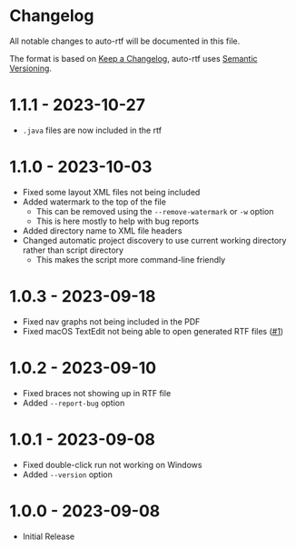 # Changelog <!-- omit in toc -->
All notable changes to auto-rtf will be documented in this file.

The format is based on [Keep a Changelog](https://keepachangelog.com/en/1.0.0/),
auto-rtf uses [Semantic Versioning](https://semver.org/spec/v2.0.0.html).

# 1.1.1 - 2023-10-27
- `.java` files are now included in the rtf

# 1.1.0 - 2023-10-03
- Fixed some layout XML files not being included
- Added watermark to the top of the file
  - This can be removed using the `--remove-watermark` or `-w` option
  - This is here mostly to help with bug reports
- Added directory name to XML file headers
- Changed automatic project discovery to use current working directory rather than script directory
  - This makes the script more command-line friendly

# 1.0.3 - 2023-09-18
- Fixed nav graphs not being included in the PDF
- Fixed macOS TextEdit not being able to open generated RTF files ([#1](https://github.com/Stephen-Hamilton-C/auto-rtf/issues/1))

# 1.0.2 - 2023-09-10
- Fixed braces not showing up in RTF file
- Added `--report-bug` option

# 1.0.1 - 2023-09-08
- Fixed double-click run not working on Windows
- Added `--version` option

# 1.0.0 - 2023-09-08
- Initial Release

